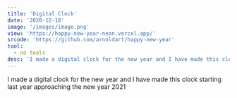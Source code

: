 ```yaml
---
title: 'Digital Clock'
date: '2020-12-18'
image: '/images/image.png'
view: 'https://happy-new-year-neon.vercel.app/'
srcode: 'https://github.com/arnoldart/happy-new-year'
tool: 
  - no tools
desc: 'I made a digital clock for the new year and I have made this clock...'
---
```


I made a digital clock for the new year and I have made this clock starting last year approaching the new year 2021